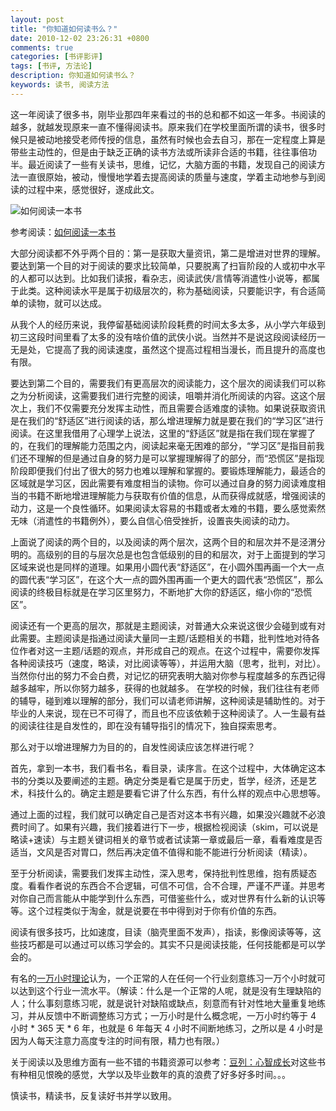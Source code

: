 ```yaml
---
layout: post
title: "你知道如何读书么？"
date: 2010-12-02 23:26:31 +0800
comments: true
categories: [书评影评]
tags: [书评, 方法论]
description: 你知道如何读书么？
keywords: 读书, 阅读方法
---
```


这一年阅读了很多书，刚毕业那四年来看过的书的总和都不如这一年多。书阅读的越多，就越发现原来一直不懂得阅读书。原来我们在学校里面所谓的读书，很多时候只是被动地接受老师传授的信息，虽然有时候也会去自习，那在一定程度上算是带些主动性的，但是由于缺乏正确的读书方法或所读非合适的书籍，往往事倍功半。最近阅读了一些有关读书，思维，记忆，大脑方面的书籍，发现自己的阅读方法一直很原始，被动，慢慢地学着去提高阅读的质量与速度，学着主动地参与到阅读的过程中来，感觉很好，遂成此文。

![如何阅读一本书](http://img5.douban.com/mpic/s1670978.jpg)

<!--more-->

参考阅读：[如何阅读一本书](http://book.douban.com/subject/1013208/)

大部分阅读都不外乎两个目的：第一是获取大量资讯，第二是增进对世界的理解。要达到第一个目的对于阅读的要求比较简单，只要脱离了扫盲阶段的人或初中水平的人都可以达到。比如我们读报，看杂志，阅读武侠/言情等消遣性小说等，都属于此类。这种阅读水平是属于初级层次的，称为基础阅读，只要能识字，有合适简单的读物，就可以达成。

从我个人的经历来说，我停留基础阅读阶段耗费的时间太多太多，从小学六年级到初三这段时间里看了太多的没有啥价值的武侠小说。当然并不是说这段阅读经历一无是处，它提高了我的阅读速度，虽然这个提高过程相当漫长，而且提升的高度也有限。

要达到第二个目的，需要我们有更高层次的阅读能力，这个层次的阅读我们可以称之为分析阅读，这需要我们进行完整的阅读，咀嚼并消化所阅读的内容。这这个层次上，我们不仅需要充分发挥主动性，而且需要合适难度的读物。如果说获取资讯是在我们的“舒适区”进行阅读的话，那么增进理解力就是要在我们的“学习区”进行阅读。在这里我借用了心理学上说法，这里的“舒适区”就是指在我们现在掌握了的，在我们的理解能力范围之内，阅读起来毫无困难的部分，“学习区”是指目前我们还不理解的但是通过自身的努力是可以掌握理解得了的部分，而“恐慌区”是指现阶段即便我们付出了很大的努力也难以理解和掌握的。要锻炼理解能力，最适合的区域就是学习区，因此需要有难度相当的读物。你可以通过自身的努力阅读难度相当的书籍不断地增进理解能力与获取有价值的信息，从而获得成就感，增强阅读的动力，这是一个良性循环。如果阅读太容易的书籍或者太难的书籍，要么感觉索然无味（消遣性的书籍例外），要么自信心倍受挫折，设置丧失阅读的动力。

上面说了阅读的两个目的，以及阅读的两个层次，这两个目的和层次并不是泾渭分明的。高级别的目的与层次总是也包含低级别的目的和层次，对于上面提到的学习区域来说也是同样的道理。如果用小圆代表“舒适区”，在小圆外围再画一个大一点的圆代表“学习区”，在这个大一点的圆外围再画一个更大的圆代表“恐慌区”，那么阅读的终极目标就是在学习区里努力，不断地扩大你的舒适区，缩小你的“恐慌区”。

阅读还有一个更高的层次，那就是主题阅读，对普通大众来说这很少会碰到或有对此需要。主题阅读是指通过阅读大量同一主题/话题相关的书籍，批判性地对待各位作者对这一主题/话题的观点，并形成自己的观点。在这个过程中，需要你发挥各种阅读技巧（速度，略读，对比阅读等等），并运用大脑（思考，批判，对比）。当然你付出的努力不会白费，对记忆的研究表明大脑对你参与程度越多的东西记得越多越牢，所以你努力越多，获得的也就越多。
在学校的时候，我们往往有老师的辅导，碰到难以理解的部分，我们可以请老师讲解，这种阅读是辅助性的。对于毕业的人来说，现在已不可得了，而且也不应该依赖于这种阅读了。人一生最有益的阅读往往是自发性的，即在没有辅导指引的情况下，独自探索思考。

那么对于以增进理解力为目的的，自发性阅读应该怎样进行呢？

首先，拿到一本书，我们看书名，看目录，读序言。在这个过程中，大体确定这本书的分类以及要阐述的主题。确定分类是看它是属于历史，哲学，经济，还是艺术，科技什么的。确定主题是要看它讲了什么东西，有什么样的观点中心思想等。

通过上面的过程，我们就可以确定自己是否对这本书有兴趣，如果没兴趣就不必浪费时间了。如果有兴趣，我们接着进行下一步，根据检视阅读（skim，可以说是略读+速读）与主题关键词相关的章节或者试读第一章或最后一章，看看难度是否适当，文风是否对胃口，然后再决定值不值得和能不能进行分析阅读（精读）。

至于分析阅读，需要我们发挥主动性，深入思考，保持批判性思维，抱有质疑态度。看看作者说的东西合不合逻辑，可信不可信，合不合理，严谨不严谨。并思考对你自己而言能从中能学到什么东西，可借鉴些什么，或对世界有什么新的认识等等。这个过程类似于淘金，就是说要在书中得到对于你有价值的东西。

阅读有很多技巧，比如速度，目读（脑壳里面不发声），指读，影像阅读等等，这些技巧都是可以通过可以练习学会的。其实不只是阅读技能，任何技能都是可以学会的。

有名的[一万小时理论](http://book.douban.com/subject/4726323/)认为，一个正常的人在任何一个行业刻意练习一万个小时就可以达到这个行业一流水平。（解读：什么是一个正常的人呢，就是没有生理缺陷的人；什么事刻意练习呢，就是说针对缺陷或缺点，刻意而有针对性地大量重复地练习，并从反馈中不断调整练习方式；一万小时是什么概念呢，一万小时约等于 4 小时 * 365 天 * 6 年，也就是 6 年每天 4 小时不间断地练习，之所以是 4 小时是因为人每天注意力高度专注的时间有限，精力也有限。）

关于阅读以及思维方面有一些不错的书籍资源可以参考：[豆列：心智成长](http://book.douban.com/doulist/1133232/)对这些书有种相见恨晚的感觉，大学以及毕业数年的真的浪费了好多好多时间。。。

慎读书，精读书，反复读好书并学以致用。
